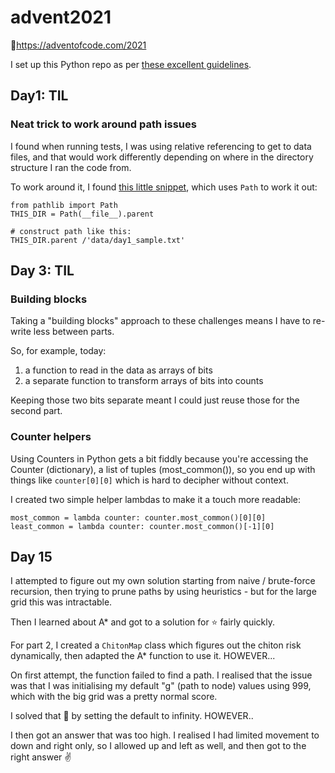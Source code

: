 # advent2021
🎄https://adventofcode.com/2021

I set up this Python repo as per [these excellent guidelines](https://docs.python-guide.org/writing/structure/).

## Day1: TIL

### Neat trick to work around path issues

I found when running tests, I was using relative referencing to get to data files, and that would work differently depending on where in the directory structure I ran the code from.

To work around it, I found [this little snippet](https://stackoverflow.com/questions/32527861/python-unit-test-that-uses-an-external-data-file), which uses `Path` to work it out:

```
from pathlib import Path
THIS_DIR = Path(__file__).parent

# construct path like this:
THIS_DIR.parent /'data/day1_sample.txt'
```
## Day 3: TIL

### Building blocks

Taking a "building blocks" approach to these challenges means I have to re-write less between parts.

So, for example, today:
1. a function to read in the data as arrays of bits
2. a separate function to transform arrays of bits into counts

Keeping those two bits separate meant I could just reuse those for the second part.

### Counter helpers

Using Counters in Python gets a bit fiddly because you're accessing the Counter (dictionary), a list of tuples (most_common()), so you end up with things like `counter[0][0]` which is hard to decipher without context.

I created two simple helper lambdas to make it a touch more readable:

```
most_common = lambda counter: counter.most_common()[0][0]
least_common = lambda counter: counter.most_common()[-1][0]
```

## Day 15

I attempted to figure out my own solution starting from naive / brute-force recursion, then trying to prune paths by using heuristics - but for the large grid this was intractable.

Then I learned about A* and got to a solution for ⭐ fairly quickly.

For part 2, I created a `ChitonMap` class which figures out the chiton risk dynamically, then adapted the A* function to use it. HOWEVER...

On first attempt, the function failed to find a path. I realised that the issue was that I was initialising my default "g" (path to node) values using 999, which with the big grid was a pretty normal score.

I solved that 🐛 by setting the default to infinity. HOWEVER..

I then got an answer that was too high. I realised I had limited movement to down and right only, so I allowed up and left as well, and then got to the right answer ✌